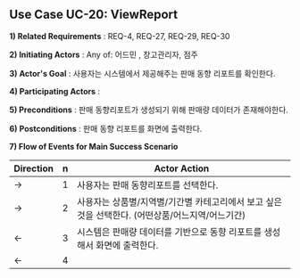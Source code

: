## Use Case UC-20: ViewReport
**1) Related Requirements** : REQ-4, REQ-27, REQ-29, REQ-30

**2) Initiating Actors** : Any of: 어드민 , 창고관리자, 점주

**3) Actor's Goal** : 사용자는 시스템에서 제공해주는 판매 동향 리포트를 확인한다.

**4) Participating Actors** : 

**5) Preconditions** : 판매 동향리포트가 생성되기 위해 판매량 데이터가 존재해야한다.

**6) Postconditions** :  판매 동향 리포트를 화면에 출력한다.

**7) Flow of Events for Main Success Scenario**

| Direction | n    | Actor Action                                                 |
| --------- | ---- | ------------------------------------------------------------ |
| →         | 1    | 사용자는 판매 동향리포트를 선택한다.                         |
| →         | 2    | 사용자는 상품별/지역별/기간별 카테고리에서 보고 싶은 것을 선택한다. (어떤상품/어느지역/어느기간) |
| ←         | 3    | 시스템은 판매량 데이터를 기반으로 동향 리포트를 생성해서 화면에 출력한다. |
| ←         | 4    |                                                              |

